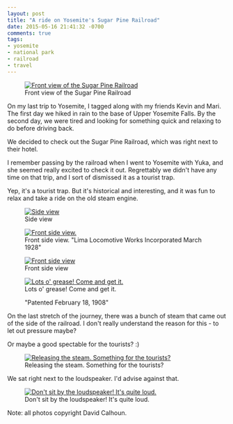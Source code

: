 ```yaml
---
layout: post
title: "A ride on Yosemite's Sugar Pine Railroad"
date: 2015-05-16 21:41:32 -0700
comments: true
tags:
- yosemite
- national park
- railroad
- travel
---
```


<figure itemprop="image" itemscope="" itemtype="http://schema.org/ImageObject" class="center">
    <meta itemprop="width" content="1000" />
    <meta itemprop="height" content="666" />
    <meta itemprop="url" content="https://www.davidbcalhoun.com/wp-content/uploads/2015/2015-04-27-sugar-pine-railroad-5D__1787.jpg" />
    <a href="https://www.davidbcalhoun.com/wp-content/uploads/2015/2015-04-27-sugar-pine-railroad-5D__1787.jpg">
        <img itemprop="contentUrl" src="https://www.davidbcalhoun.com/wp-content/uploads/2015/2015-04-27-sugar-pine-railroad-5D__1787.jpg" title="Front view of the Sugar Pine Railroad" />
    </a>
    <figcaption itemprop="caption">Front view of the Sugar Pine Railroad</figcaption>
</figure>


On my last trip to Yosemite, I tagged along with my friends Kevin and Mari.  The first day we hiked in rain to the base of Upper Yosemite Falls.  By the second day, we were tired and looking for something quick and relaxing to do before driving back.

We decided to check out the Sugar Pine Railroad, which was right next to their hotel.

I remember passing by the railroad when I went to Yosemite with Yuka, and she seemed really excited to check it out.  Regrettably we didn't have any time on that trip, and I sort of dismissed it as a tourist trap.

Yep, it's a tourist trap.  But it's historical and interesting, and it was fun to relax and take a ride on the old steam engine.

<figure itemprop="image" itemscope="" itemtype="http://schema.org/ImageObject" class="center">
    <meta itemprop="width" content="1000" />
    <meta itemprop="height" content="666" />
    <meta itemprop="url" content="https://www.davidbcalhoun.com/wp-content/uploads/2015/2015-04-27-sugar-pine-railroad-5D__1772.jpg" />
    <a href="https://www.davidbcalhoun.com/wp-content/uploads/2015/2015-04-27-sugar-pine-railroad-5D__1772.jpg">
        <img itemprop="contentUrl" src="https://www.davidbcalhoun.com/wp-content/uploads/2015/2015-04-27-sugar-pine-railroad-5D__1772.jpg" title="Side view" />
    </a>
    <figcaption itemprop="caption">Side view</figcaption>
</figure>


<figure itemprop="image" itemscope="" itemtype="http://schema.org/ImageObject" class="center">
    <meta itemprop="width" content="1000" />
    <meta itemprop="height" content="666" />
    <meta itemprop="url" content="https://www.davidbcalhoun.com/wp-content/uploads/2015/2015-04-27-sugar-pine-railroad-5D__1761.jpg" />
    <a href="https://www.davidbcalhoun.com/wp-content/uploads/2015/2015-04-27-sugar-pine-railroad-5D__1761.jpg">
        <img itemprop="contentUrl" src="https://www.davidbcalhoun.com/wp-content/uploads/2015/2015-04-27-sugar-pine-railroad-5D__1761.jpg" title="Front side view.  "Lima Locomotive Works Incorporated March 1928"" />
    </a>
    <figcaption itemprop="caption">Front side view.  "Lima Locomotive Works Incorporated March 1928"</figcaption>
</figure>


<figure itemprop="image" itemscope="" itemtype="http://schema.org/ImageObject" class="center">
    <meta itemprop="width" content="1000" />
    <meta itemprop="height" content="666" />
    <meta itemprop="url" content="https://www.davidbcalhoun.com/wp-content/uploads/2015/2015-04-27-sugar-pine-railroad-5D__1765.jpg" />
    <a href="https://www.davidbcalhoun.com/wp-content/uploads/2015/2015-04-27-sugar-pine-railroad-5D__1765.jpg">
        <img itemprop="contentUrl" src="https://www.davidbcalhoun.com/wp-content/uploads/2015/2015-04-27-sugar-pine-railroad-5D__1765.jpg" title="Front side view" />
    </a>
    <figcaption itemprop="caption">Front side view</figcaption>
</figure>


<figure itemprop="image" itemscope="" itemtype="http://schema.org/ImageObject" class="center">
    <meta itemprop="width" content="1000" />
    <meta itemprop="height" content="666" />
    <meta itemprop="url" content="https://www.davidbcalhoun.com/wp-content/uploads/2015/2015-04-27-sugar-pine-railroad-5D__1773.jpg" />
    <a href="https://www.davidbcalhoun.com/wp-content/uploads/2015/2015-04-27-sugar-pine-railroad-5D__1773.jpg">
        <img itemprop="contentUrl" src="https://www.davidbcalhoun.com/wp-content/uploads/2015/2015-04-27-sugar-pine-railroad-5D__1773.jpg" title="Lots o' grease!  Come and get it." />
    </a>
    <figcaption itemprop="caption">Lots o' grease!  Come and get it.</figcaption>
</figure>


<figure itemprop="image" itemscope="" itemtype="http://schema.org/ImageObject" class="center">
    <meta itemprop="width" content="1000" />
    <meta itemprop="height" content="666" />
    <meta itemprop="url" content="https://www.davidbcalhoun.com/wp-content/uploads/2015/2015-04-27-sugar-pine-railroad-5D__1777.jpg" />
    <a href="https://www.davidbcalhoun.com/wp-content/uploads/2015/2015-04-27-sugar-pine-railroad-5D__1777.jpg">
        <img itemprop="contentUrl" src="https://www.davidbcalhoun.com/wp-content/uploads/2015/2015-04-27-sugar-pine-railroad-5D__1777.jpg" title=""Patented February 18, 1908"" />
    </a>
    <figcaption itemprop="caption">"Patented February 18, 1908"</figcaption>
</figure>


On the last stretch of the journey, there was a bunch of steam that came out of the side of the railroad.  I don't really understand the reason for this - to let out pressure maybe?

Or maybe a good spectable for the tourists?  :)

<figure itemprop="image" itemscope="" itemtype="http://schema.org/ImageObject" class="center">
    <meta itemprop="width" content="1000" />
    <meta itemprop="height" content="666" />
    <meta itemprop="url" content="https://www.davidbcalhoun.com/wp-content/uploads/2015/2015-04-27-sugar-pine-railroad-5D__1796.jpg" />
    <a href="https://www.davidbcalhoun.com/wp-content/uploads/2015/2015-04-27-sugar-pine-railroad-5D__1796.jpg">
        <img itemprop="contentUrl" src="https://www.davidbcalhoun.com/wp-content/uploads/2015/2015-04-27-sugar-pine-railroad-5D__1796.jpg" title="Releasing the steam.  Something for the tourists?" />
    </a>
    <figcaption itemprop="caption">Releasing the steam.  Something for the tourists?</figcaption>
</figure>


We sat right next to the loudspeaker.  I'd advise against that.

<figure itemprop="image" itemscope="" itemtype="http://schema.org/ImageObject" class="center">
    <meta itemprop="width" content="1000" />
    <meta itemprop="height" content="666" />
    <meta itemprop="url" content="https://www.davidbcalhoun.com/wp-content/uploads/2015/2015-04-27-sugar-pine-railroad-5D__1802.jpg" />
    <a href="https://www.davidbcalhoun.com/wp-content/uploads/2015/2015-04-27-sugar-pine-railroad-5D__1802.jpg">
        <img itemprop="contentUrl" src="https://www.davidbcalhoun.com/wp-content/uploads/2015/2015-04-27-sugar-pine-railroad-5D__1802.jpg" title="Don't sit by the loudspeaker!  It's quite loud." />
    </a>
    <figcaption itemprop="caption">Don't sit by the loudspeaker!  It's quite loud.</figcaption>
</figure>



Note: all photos copyright David Calhoun.